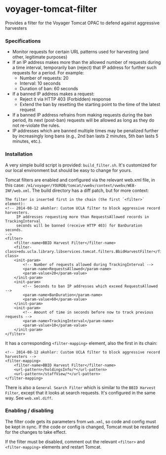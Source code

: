 # voyager-tomcat-filter
Provides a filter for the Voyager Tomcat OPAC to defend against aggressive harvesters

### Specifications
* Monitor requests for certain URL patterns used for harvesting (and other, legitimate purposes)
* If an IP address makes more than the allowed number of requests during a time interval, temporarily ban (reject) that IP address for further such requests for a period.  For example:
  * Number of requests: 20
  * Interval: 10 seconds
  * Duration of ban: 60 seconds
* If a banned IP address makes a request:
  * Reject it via HTTP 403 (Forbidden) response
  * Extend the ban by resetting the starting point to the time of the latest request
* If a banned IP address refrains from making requests during the ban period, its next (post-ban) requests will be allowed as long as they do not re-violate the rules.
* IP addresses which are banned multiple times may be penalized further by increasingly long bans (e.g., 2nd ban lasts 2 minutes, 5th ban lasts 5 minutes, etc.).

### Installation
A very simple build script is provided: `build_filter.sh`.  It's customized for our local environment but should be easy to change for yours.

Tomcat filters are enabled and configured via the relevant web.xml file, in this case: `/m1/voyager/YOURDB/tomcat/vwebv/context/vwebv/WEB-INF/web.xml`.  The build directory has a diff patch, but for more context:

```
The filter is inserted first in the chain (the first `<filter>` element):
<!-- 2014-08-12 akohler: Custom UCLA filter to block aggressive record harvesters.
     IP addresses requesting more than RequestsAllowed records in TrackingInterval
     seconds will be banned (receive HTTP 403) for BanDuration seconds.
-->
<filter>
    <filter-name>BBID Harvest Filter</filter-name>
    <filter-class>edu.ucla.library.libservices.tomcat.filters.BbidHarvestFilter</filter-class>
    <init-param>
        <!-- Number of requests allowed during TrackingInterval -->
        <param-name>RequestsAllowed</param-name>
        <param-value>20</param-value>
    </init-param>
    <init-param>
        <!-- Seconds to ban IP addresses which exceed RequestsAllowed -->
        <param-name>BanDuration</param-name>
        <param-value>60</param-value>
    </init-param>
    <init-param>
        <!-- Amount of time in seconds before now to track previous requests -->
        <param-name>TrackingInterval</param-name>
        <param-value>10</param-value>
    </init-param>
</filter>
```

It has a corresponding `<filter-mapping>` element, also the first in its chain:
```
<!-- 2014-08-12 akohler: Custom UCLA filter to block aggressive record harvesters -->
<filter-mapping>
    <filter-name>BBID Harvest Filter</filter-name>
    <url-pattern>/holdingsInfo/*</url-pattern>
    <url-pattern>/staffView/*</url-pattern>
</filter-mapping>
```

There is also a `General Search Filter` which is similar to the `BBID Harvest Filter`, except that it looks at search requests.  It's configured in the same way.  See `web.xml.diff`.

### Enabling / disabling
The filter code gets its parameters from `web.xml`, so code and config must be kept in sync.  If the code or config is changed, Tomcat must be restarted for the changes to take effect.

If the filter must be disabled, comment out the relevant `<filter>` and `<filter-mapping>` elements and restart Tomcat.



